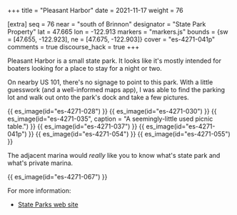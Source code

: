 +++
title = "Pleasant Harbor"
date = 2021-11-17
weight = 76

[extra]
seq = 76
near = "south of Brinnon"
designator = "State Park Property"
lat = 47.665
lon = -122.913
markers = "markers.js"
bounds = {sw = [47.655, -122.923], ne = [47.675, -122.903]}
cover = "es-4271-041p"
comments = true
discourse_hack = true
+++

Pleasant Harbor is a small state park. It looks like it's mostly intended for boaters looking for a place to stay for a night or two.

<!-- more -->

On nearby US 101, there's no signage to point to this park. With a little guesswork (and a well-informed maps app), I was able to find the parking lot and walk out onto the park's dock and take a few pictures.

{{ es_image(id="es-4271-028") }}
{{ es_image(id="es-4271-030") }}
{{ es_image(id="es-4271-035", caption = "A seemingly-little used picnic table.") }}
{{ es_image(id="es-4271-037") }}
{{ es_image(id="es-4271-041p") }}
{{ es_image(id="es-4271-054") }}
{{ es_image(id="es-4271-055") }}

The adjacent marina would _really_ like you to know what's state park and what's private marina.

{{ es_image(id="es-4271-067") }}

For more information:

* [State Parks web site](https://parks.state.wa.us/404/LostLake)
